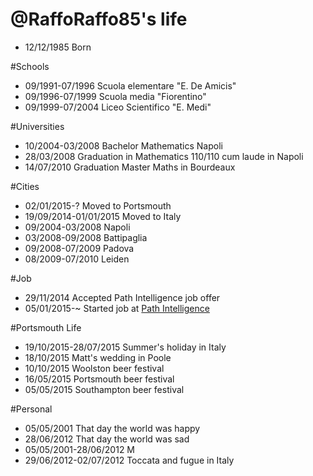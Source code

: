 @RaffoRaffo85's life
====================

- 12/12/1985 Born

#Schools
- 09/1991-07/1996 Scuola elementare "E. De Amicis"
- 09/1996-07/1999 Scuola media "Fiorentino"
- 09/1999-07/2004 Liceo Scientifico "E. Medi"

#Universities
- 10/2004-03/2008 Bachelor Mathematics Napoli
- 28/03/2008 Graduation in Mathematics 110/110 cum laude in Napoli
- 14/07/2010 Graduation Master Maths in Bourdeaux

#Cities
- 02/01/2015-? Moved to Portsmouth
- 19/09/2014-01/01/2015 Moved to Italy 
- 09/2004-03/2008 Napoli
- 03/2008-09/2008 Battipaglia
- 09/2008-07/2009 Padova
- 08/2009-07/2010 Leiden

#Job
- 29/11/2014 Accepted Path Intelligence job offer
- 05/01/2015-~ Started job at [Path Intelligence](http://www.pathintelligence.com "Path Intelligence")

#Portsmouth Life
- 19/10/2015-28/07/2015 Summer's holiday in Italy
- 18/10/2015 Matt's wedding in Poole
- 10/10/2015 Woolston beer festival
- 16/05/2015 Portsmouth beer festival
- 05/05/2015 Southampton beer festival

#Personal
- 05/05/2001 That day the world was happy
- 28/06/2012 That day the world was sad
- 05/05/2001-28/06/2012 M
- 29/06/2012-02/07/2012 Toccata and fugue in Italy
